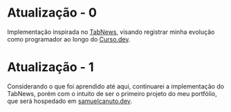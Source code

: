# Atualização - 0

Implementação inspirada no [TabNews](https://tabnews.com.br), visando registrar minha evolução como programador ao longo do [Curso.dev](https://curso.dev).

# Atualização - 1

Considerando o que foi aprendido até aqui, continuarei a implementação do TabNews, porém com o intuito de ser o primeiro projeto do meu portfólio, que será hospedado em [samuelcanuto.dev](https://samuelcanuto.dev).
